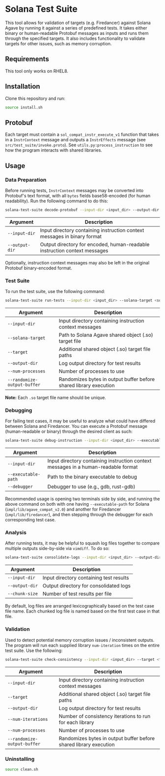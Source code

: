 # Solana Test Suite

This tool allows for validation of targets (e.g. Firedancer) against Solana Agave by running it against a series of predefined tests. It takes either binary or human-readable Protobuf messages as inputs and runs them through the specified targets. It also includes functionality to validate targets for other issues, such as memory corruption.

## Requirements

This tool only works on RHEL8.

## Installation

Clone this repository and run:

```sh
source install.sh
```

## Protobuf

Each target must contain a `sol_compat_instr_execute_v1` function that takes in a `InstrContext` message and outputs a `InstrEffects` message (see `src/test_suite/invoke.proto`). See `utils.py:process_instruction` to see how the program interacts with shared libraries.

## Usage

### Data Preparation

Before running tests, `InstrContext` messages may be converted into Protobuf's text format, with all `bytes` fields base58-encoded (for human readability). Run the following command to do this:

```sh
solana-test-suite decode-protobuf --input-dir <input_dir> --output-dir <output_dir>
```

| Argument       | Description                                                                                   |
|----------------|-----------------------------------------------------------------------------------------------|
| `--input-dir`  | Input directory containing instruction context messages in binary format                      |
| `--output-dir` | Output directory for encoded, human-readable instruction context messages                     |


Optionally, instruction context messages may also be left in the original Protobuf binary-encoded format.


### Test Suite

To run the test suite, use the following command:

```sh
solana-test-suite run-tests --input-dir <input_dir> --solana-target <solana_target.so> --target <firedancer> [--target <target_2> ...] --output-dir <log_output_dir> --num-processes <num_processes>
```

| Argument        | Description                                                                                         |
|-----------------|-----------------------------------------------------------------------------------------------------|
| `--input-dir`   | Input directory containing instruction context messages |
| `--solana-target` | Path to Solana Agave shared object (.so) target file            |
| `--target`      | Additional shared object (.so) target file paths  |
| `--output-dir`  | Log output directory for test results |
| `--num-processes`  | Number of processes to use |
| `--randomize-output-buffer`| Randomizes bytes in output buffer before shared library execution                                                        |

**Note:** Each `.so` target file name should be unique.


### Debugging

For failing test cases, it may be useful to analyze what could have differed between Solana and Firedancer. You can execute a Protobuf message (human-readable or binary) through the desired client as such:

```sh
solana-test-suite debug-instruction --input-dir <input_dir> --executable-path <executable_path> --debugger <gdb,rust-gdb,etc>
```

| Argument        | Description                                                                                         |
|-----------------|-----------------------------------------------------------------------------------------------------|
| `--input-dir`   | Input directory containing instruction context messages in a human-readable format |
| `--executable-path`      | Path to the binary executable to debug  |
| `--debugger`  | Debugger to use (e.g., gdb, rust-gdb) |

Recommended usage is opening two terminals side by side, and running the above command on both with one having `--executable-path` for Solana (`impl/lib/agave_compat_v2.0`) and another for Firedancer (`impl/lib/firedancer`), and then stepping through the debugger for each corresponding test case.


### Analysis

After running tests, it may be helpful to squash log files together to compare multiple outputs side-by-side via `vimdiff`. To do so:

```sh
solana-test-suite consolidate-logs --input-dir <input_dir> --output-dir <output_dir> --chunk-size <chunk_size>
```

| Argument        | Description                                                                                         |
|-----------------|-----------------------------------------------------------------------------------------------------|
| `--input-dir`   | Input directory containing test results |
| `--output-dir`  | Output directory for consolidated logs |
| `--chunk-size`  | Number of test results per file |

By default, log files are arranged lexicographically based on the test case file name. Each chunked log file is named based on the first test case in that file.


### Validation

Used to detect potential memory corruption issues / inconsistent outputs. The program will run each supplied library `num-iteration` times on the entire test suite. Use the following:

```sh
solana-test-suite check-consistency --input-dir <input_dir> --target <firedancer> [--target <target_2> ...] --output-dir <log_output_dir> --num-iterations <num_iterations> --num-processes <num_processes>
```

| Argument                   | Description                                                                                                              |
|----------------------------|--------------------------------------------------------------------------------------------------------------------------|
| `--input-dir`              | Input directory containing instruction context messages                                       |
| `--target`                 | Additional shared object (.so) target file paths                                                                         |
| `--output-dir`             | Log output directory for test results                                                                                    |
| `--num-iterations`         | Number of consistency iterations to run for each library                                                                 |
| `--num-processes`          | Number of processes to use                                                                                               |
| `--randomize-output-buffer`| Randomizes bytes in output buffer before shared library execution                                                        |


### Uninstalling

```sh
source clean.sh
```
